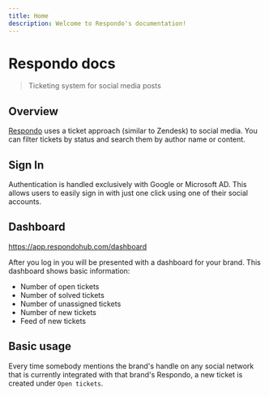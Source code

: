 ```yaml
---
title: Home
description: Welcome to Respondo's documentation!
---
```


# Respondo docs

> Ticketing system for social media posts

## Overview

[Respondo](https://respondohub.com/) uses a ticket approach (similar to Zendesk)
to social media. You can filter tickets by status and search them by author
name or content.

## Sign In

Authentication is handled exclusively with Google or Microsoft AD. This allows
users to easily sign in with just one click using one of their social accounts.

## Dashboard

<https://app.respondohub.com/dashboard>

After you log in you will be presented with a dashboard for your brand. This
dashboard shows basic information:

- Number of open tickets
- Number of solved tickets
- Number of unassigned tickets
- Number of new tickets
- Feed of new tickets

## Basic usage

Every time somebody mentions the brand's handle on any social network that is
currently integrated with that brand's Respondo, a new ticket is created under
`Open tickets`.
